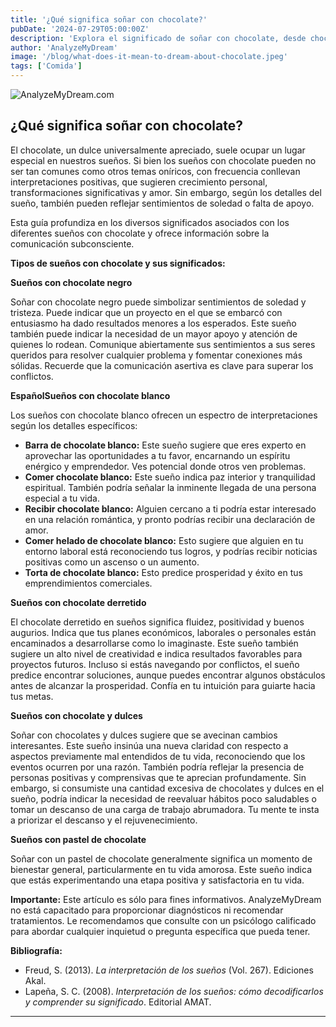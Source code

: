 ```yaml
---
title: '¿Qué significa soñar con chocolate?'
pubDate: '2024-07-29T05:00:00Z'
description: 'Explora el significado de soñar con chocolate, desde chocolate negro hasta pastel de chocolate, y descubre lo que tu subconsciente podría estar revelando.'
author: 'AnalyzeMyDream'
image: '/blog/what-does-it-mean-to-dream-about-chocolate.jpeg'
tags: ['Comida']
---
```


![AnalyzeMyDream.com](/blog/what-does-it-mean-to-dream-about-chocolate.jpeg)

## ¿Qué significa soñar con chocolate?

El chocolate, un dulce universalmente apreciado, suele ocupar un lugar especial en nuestros sueños. Si bien los sueños con chocolate pueden no ser tan comunes como otros temas oníricos, con frecuencia conllevan interpretaciones positivas, que sugieren crecimiento personal, transformaciones significativas y amor. Sin embargo, según los detalles del sueño, también pueden reflejar sentimientos de soledad o falta de apoyo. 

Esta guía profundiza en los diversos significados asociados con los diferentes sueños con chocolate y ofrece información sobre la comunicación subconsciente.

**Tipos de sueños con chocolate y sus significados:**

**Sueños con chocolate negro**

Soñar con chocolate negro puede simbolizar sentimientos de soledad y tristeza. Puede indicar que un proyecto en el que se embarcó con entusiasmo ha dado resultados menores a los esperados. Este sueño también puede indicar la necesidad de un mayor apoyo y atención de quienes lo rodean. Comunique abiertamente sus sentimientos a sus seres queridos para resolver cualquier problema y fomentar conexiones más sólidas. Recuerde que la comunicación asertiva es clave para superar los conflictos.

**EspañolSueños con chocolate blanco**

Los sueños con chocolate blanco ofrecen un espectro de interpretaciones según los detalles específicos:

- **Barra de chocolate blanco:** Este sueño sugiere que eres experto en aprovechar las oportunidades a tu favor, encarnando un espíritu enérgico y emprendedor. Ves potencial donde otros ven problemas.
- **Comer chocolate blanco:** Este sueño indica paz interior y tranquilidad espiritual. También podría señalar la inminente llegada de una persona especial a tu vida. 
- **Recibir chocolate blanco:** Alguien cercano a ti podría estar interesado en una relación romántica, y pronto podrías recibir una declaración de amor.
- **Comer helado de chocolate blanco:** Esto sugiere que alguien en tu entorno laboral está reconociendo tus logros, y podrías recibir noticias positivas como un ascenso o un aumento.
- **Torta de chocolate blanco:** Esto predice prosperidad y éxito en tus emprendimientos comerciales.

**Sueños con chocolate derretido**

El chocolate derretido en sueños significa fluidez, positividad y buenos augurios. Indica que tus planes económicos, laborales o personales están encaminados a desarrollarse como lo imaginaste. Este sueño también sugiere un alto nivel de creatividad e indica resultados favorables para proyectos futuros. Incluso si estás navegando por conflictos, el sueño predice encontrar soluciones, aunque puedes encontrar algunos obstáculos antes de alcanzar la prosperidad. Confía en tu intuición para guiarte hacia tus metas.

**Sueños con chocolate y dulces**

Soñar con chocolates y dulces sugiere que se avecinan cambios interesantes. Este sueño insinúa una nueva claridad con respecto a aspectos previamente mal entendidos de tu vida, reconociendo que los eventos ocurren por una razón. También podría reflejar la presencia de personas positivas y comprensivas que te aprecian profundamente. Sin embargo, si consumiste una cantidad excesiva de chocolates y dulces en el sueño, podría indicar la necesidad de reevaluar hábitos poco saludables o tomar un descanso de una carga de trabajo abrumadora. Tu mente te insta a priorizar el descanso y el rejuvenecimiento.

**Sueños con pastel de chocolate**

Soñar con un pastel de chocolate generalmente significa un momento de bienestar general, particularmente en tu vida amorosa. Este sueño indica que estás experimentando una etapa positiva y satisfactoria en tu vida.

**Importante:** Este artículo es sólo para fines informativos. AnalyzeMyDream no está capacitado para proporcionar diagnósticos ni recomendar tratamientos. Le recomendamos que consulte con un psicólogo calificado para abordar cualquier inquietud o pregunta específica que pueda tener.

**Bibliografía:**

* Freud, S. (2013). *La interpretación de los sueños* (Vol. 267). Ediciones Akal.
* Lapeña, S. C. (2008). *Interpretación de los sueños: cómo decodificarlos y comprender su significado*. Editorial AMAT.

---